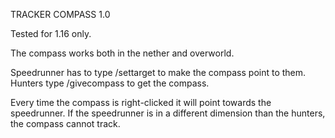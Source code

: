TRACKER COMPASS 1.0

Tested for 1.16 only.

The compass works both in the nether and overworld.

Speedrunner has to type /settarget to make the compass point to them.
Hunters type /givecompass to get the compass.

Every time the compass is right-clicked it will point towards the speedrunner.
If the speedrunner is in a different dimension than the hunters, the compass cannot track.
